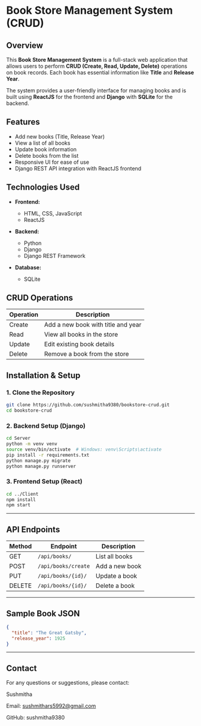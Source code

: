 # Book Store Management System (CRUD)

## Overview
This **Book Store Management System** is a full-stack web application that allows users to perform **CRUD (Create, Read, Update, Delete)** operations on book records. Each book has essential information like **Title** and **Release Year**.

The system provides a user-friendly interface for managing books and is built using **ReactJS** for the frontend and **Django** with **SQLite** for the backend.

## Features
- Add new books (Title, Release Year)
- View a list of all books
- Update book information
- Delete books from the list
- Responsive UI for ease of use
- Django REST API integration with ReactJS frontend

## Technologies Used

- **Frontend:**
  - HTML, CSS, JavaScript
  - ReactJS

- **Backend:**
  - Python
  - Django
  - Django REST Framework

- **Database:**
  - SQLite

## CRUD Operations

| Operation | Description                              |
|-----------|------------------------------------------|
| Create    | Add a new book with title and year       |
| Read      | View all books in the store              |
| Update    | Edit existing book details               |
| Delete    | Remove a book from the store             |

## Installation & Setup

### 1. Clone the Repository

```bash
git clone https://github.com/sushmitha9380/bookstore-crud.git
cd bookstore-crud
```
### 2. Backend Setup (Django)
```bash
cd Server
python -m venv venv
source venv/bin/activate  # Windows: venv\Scripts\activate
pip install -r requirements.txt
python manage.py migrate
python manage.py runserver
```
### 3. Frontend Setup (React)
```bash
cd ../Client
npm install
npm start
```
---

## API Endpoints

| Method | Endpoint           | Description        |
|--------|--------------------|--------------------|
| GET    | `/api/books/`      | List all books     |
| POST   | `/api/books/create`| Add a new book     |
| PUT    | `/api/books/{id}/` | Update a book      |
| DELETE | `/api/books/{id}/` | Delete a book      |

---

## Sample Book JSON

```json
{
  "title": "The Great Gatsby",
  "release_year": 1925
}
```
---

## Contact
For any questions or suggestions, please contact:

Sushmitha

Email: sushmithars5992@gmail.com

GitHub: sushmitha9380


